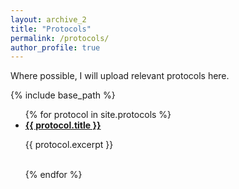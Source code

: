 ```yaml
---
layout: archive_2
title: "Protocols"
permalink: /protocols/
author_profile: true
---
```


Where possible, I will upload relevant protocols here.

{% include base_path %}

<ul>
  {% for protocol in site.protocols %}
    <li>
      <a style="font-weight:bold" href="{{ protocol.url }}">{{ protocol.title }}</a>
      <p>{{ protocol.excerpt }}</p>
    <br>
    </li>
  {% endfor %}
</ul>





